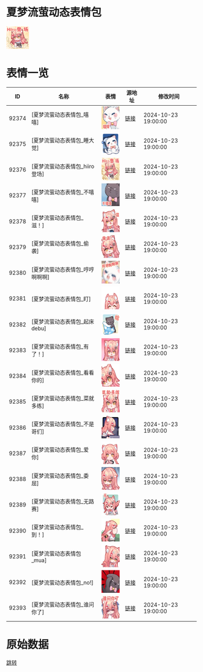 # 夏梦流萤动态表情包

<img src="./cover.png" height="60" alt="cover" />

# 表情一览

|ID|名称|表情|源地址|修改时间|
|----|----|----|----|----|
|92374|[夏梦流萤动态表情包_嘻嘻]|<img src="./pic/092374_%5B夏梦流萤动态表情包_嘻嘻%5D.gif" height="60" alt="嘻嘻"/>|[链接](https://i0.hdslb.com/bfs/garb/e5948963dbba923c32e1f3badf483dca811c15e1.gif)|2024-10-23 19:00:00|
|92375|[夏梦流萤动态表情包_睡大觉]|<img src="./pic/092375_%5B夏梦流萤动态表情包_睡大觉%5D.gif" height="60" alt="睡大觉"/>|[链接](https://i0.hdslb.com/bfs/garb/56e52cec03ab193926bb0e007cc38fd354e7dc40.gif)|2024-10-23 19:00:00|
|92376|[夏梦流萤动态表情包_hiiro登场]|<img src="./pic/092376_%5B夏梦流萤动态表情包_hiiro登场%5D.gif" height="60" alt="hiiro登场"/>|[链接](https://i0.hdslb.com/bfs/garb/03368b49f997a4c8cc3273ccc6a3bd2e1f15f2d1.gif)|2024-10-23 19:00:00|
|92377|[夏梦流萤动态表情包_不嘻嘻]|<img src="./pic/092377_%5B夏梦流萤动态表情包_不嘻嘻%5D.gif" height="60" alt="不嘻嘻"/>|[链接](https://i0.hdslb.com/bfs/garb/a7f343d1b3f600b196e9a7c1ac6fc14276343b22.gif)|2024-10-23 19:00:00|
|92378|[夏梦流萤动态表情包_滋！]|<img src="./pic/092378_%5B夏梦流萤动态表情包_滋！%5D.gif" height="60" alt="滋！"/>|[链接](https://i0.hdslb.com/bfs/garb/c9baac61472f08ace555ea9cac17ec8d607d58b0.gif)|2024-10-23 19:00:00|
|92379|[夏梦流萤动态表情包_偷袭]|<img src="./pic/092379_%5B夏梦流萤动态表情包_偷袭%5D.gif" height="60" alt="偷袭"/>|[链接](https://i0.hdslb.com/bfs/garb/5b16493f01b7c25d74af59b83fdeba3e0ad360ff.gif)|2024-10-23 19:00:00|
|92380|[夏梦流萤动态表情包_哼哼啊啊啊]|<img src="./pic/092380_%5B夏梦流萤动态表情包_哼哼啊啊啊%5D.gif" height="60" alt="哼哼啊啊啊"/>|[链接](https://i0.hdslb.com/bfs/garb/52b45863a5385bb54914002351818cc047c99c5c.gif)|2024-10-23 19:00:00|
|92381|[夏梦流萤动态表情包_盯]|<img src="./pic/092381_%5B夏梦流萤动态表情包_盯%5D.gif" height="60" alt="盯"/>|[链接](https://i0.hdslb.com/bfs/garb/8d1bbfd304d306e2fd273b45a00ac14a89507baa.gif)|2024-10-23 19:00:00|
|92382|[夏梦流萤动态表情包_起床debu]|<img src="./pic/092382_%5B夏梦流萤动态表情包_起床debu%5D.gif" height="60" alt="起床debu"/>|[链接](https://i0.hdslb.com/bfs/garb/2ebc9d0c056028602af3cd421e78066a76ae432f.gif)|2024-10-23 19:00:00|
|92383|[夏梦流萤动态表情包_有了！]|<img src="./pic/092383_%5B夏梦流萤动态表情包_有了！%5D.gif" height="60" alt="有了！"/>|[链接](https://i0.hdslb.com/bfs/garb/dd858f0659629a7cd2ca76208ee3df018e78621e.gif)|2024-10-23 19:00:00|
|92384|[夏梦流萤动态表情包_看看你的]|<img src="./pic/092384_%5B夏梦流萤动态表情包_看看你的%5D.gif" height="60" alt="看看你的"/>|[链接](https://i0.hdslb.com/bfs/garb/486806387d0f7b82706896064db62e0c3b59b750.gif)|2024-10-23 19:00:00|
|92385|[夏梦流萤动态表情包_菜就多练]|<img src="./pic/092385_%5B夏梦流萤动态表情包_菜就多练%5D.gif" height="60" alt="菜就多练"/>|[链接](https://i0.hdslb.com/bfs/garb/2e667e89a8a96698098af1b245e86521e112c3a6.gif)|2024-10-23 19:00:00|
|92386|[夏梦流萤动态表情包_不是哥们]|<img src="./pic/092386_%5B夏梦流萤动态表情包_不是哥们%5D.gif" height="60" alt="不是哥们"/>|[链接](https://i0.hdslb.com/bfs/garb/8ea48950e2a82718411dce5be484058813953828.gif)|2024-10-23 19:00:00|
|92387|[夏梦流萤动态表情包_爱你]|<img src="./pic/092387_%5B夏梦流萤动态表情包_爱你%5D.gif" height="60" alt="爱你"/>|[链接](https://i0.hdslb.com/bfs/garb/5319ac4f4aad18809835928ff38ee77d6bf2edec.gif)|2024-10-23 19:00:00|
|92388|[夏梦流萤动态表情包_委屈]|<img src="./pic/092388_%5B夏梦流萤动态表情包_委屈%5D.gif" height="60" alt="委屈"/>|[链接](https://i0.hdslb.com/bfs/garb/9b087fbce26878e44e9b255d28e1b3f7fcb0a865.gif)|2024-10-23 19:00:00|
|92389|[夏梦流萤动态表情包_无路赛]|<img src="./pic/092389_%5B夏梦流萤动态表情包_无路赛%5D.gif" height="60" alt="无路赛"/>|[链接](https://i0.hdslb.com/bfs/garb/42fdc3561837f39d3469f84e6de7ed6436167252.gif)|2024-10-23 19:00:00|
|92390|[夏梦流萤动态表情包_到！]|<img src="./pic/092390_%5B夏梦流萤动态表情包_到！%5D.gif" height="60" alt="到！"/>|[链接](https://i0.hdslb.com/bfs/garb/9b6c57cd27c1cf3a89250bae0aa4482c67a0efb6.gif)|2024-10-23 19:00:00|
|92391|[夏梦流萤动态表情包_mua]|<img src="./pic/092391_%5B夏梦流萤动态表情包_mua%5D.gif" height="60" alt="mua"/>|[链接](https://i0.hdslb.com/bfs/garb/311dd54516e0378f6ba227b004215c75defd15fa.gif)|2024-10-23 19:00:00|
|92392|[夏梦流萤动态表情包_no!]|<img src="./pic/092392_%5B夏梦流萤动态表情包_no!%5D.gif" height="60" alt="no!"/>|[链接](https://i0.hdslb.com/bfs/garb/73a143bc726d6a25dcb907b44d25f68671c34773.gif)|2024-10-23 19:00:00|
|92393|[夏梦流萤动态表情包_谁问你了]|<img src="./pic/092393_%5B夏梦流萤动态表情包_谁问你了%5D.gif" height="60" alt="谁问你了"/>|[链接](https://i0.hdslb.com/bfs/garb/af143d74acbb87176ac9f0e3115eaef1a1be7825.gif)|2024-10-23 19:00:00|

# 原始数据

[跳转](./raw.json)

